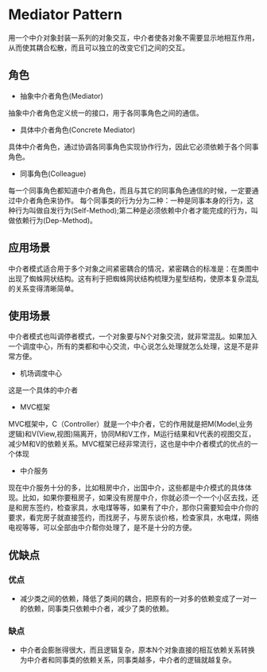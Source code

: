 # Mediator Pattern
用一个中介对象封装一系列的对象交互，中介者使各对象不需要显示地相互作用，从而使其耦合松散，而且可以独立的改变它们之间的交互。

## 角色

- 抽象中介者角色(Mediator)

抽象中介者角色定义统一的接口，用于各同事角色之间的通信。

- 具体中介者角色(Concrete Mediator)

具体中介者角色，通过协调各同事角色实现协作行为，因此它必须依赖于各个同事角色。

- 同事角色(Colleague)

每一个同事角色都知道中介者角色，而且与其它的同事角色通信的时候，一定要通过中介者角色来协作。 每个同事类的行为分为二种：一种是同事本身的行为，这种行为叫做自发行为(Self-Method);第二种是必须依赖中介者才能完成的行为，叫做依赖行为(Dep-Method)。
  
## 应用场景
中介者模式适合用于多个对象之间紧密耦合的情况，紧密耦合的标准是：在类图中出现了蜘蛛网状结构。这有利于把蜘蛛网状结构梳理为星型结构，使原本复杂混乱的关系变得清晰简单。


## 使用场景
中介者模式也叫调停者模式，一个对象要与N个对象交流，就非常混乱。如果加入一个调度中心，所有的类都和中心交流，中心说怎么处理就怎么处理，这是不是非常方便。

- 机场调度中心

这是一个具体的中介者

- MVC框架

MVC框架中，C（Controller）就是一个中介者，它的作用就是把M(Model,业务逻辑)和V(View,视图)隔离开，协同M和V工作，M运行结果和V代表的视图交互，减少M和V的依赖关系。MVC框架已经非常流行，这也是中中介者模式的优点的一个体现

- 中介服务

现在中介服务十分的多，比如租房中介，出国中介，这些都是中介模式的具体体现。比如，如果你要租房子，如果没有房屋中介，你就必须一个一个小区去找，还是和房东签约，检查家具，水电煤等等，如果有了中介，那你只需要知会中介你的要求，看完房子就直接签约，而找房子，与房东谈价格，检查家具，水电煤，网络电视等等，可以全部由中介帮你处理了，是不是十分的方便。

## 优缺点

### 优点
- 减少类之间的依赖，降低了类间的耦合，把原有的一对多的依赖变成了一对一的依赖，同事类只依赖中介者，减少了类的依赖。

### 缺点
- 中介者会膨胀得很大，而且逻辑复杂，原本N个对象直接的相互依赖关系转换为中介者和同事类的依赖关系，同事类越多，中介者的逻辑就越复杂。